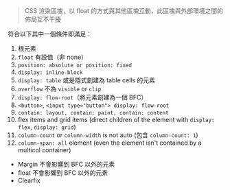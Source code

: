 
> CSS 渲染區塊，以 float 的方式與其他區塊互動，此區塊與外部環境之間的佈局互不干擾

符合以下其中一個條件即滿足：

1. 根元素
2. `float` 有設值（非 none）
3. `position: absolute or position: fixed`
4. `display: inline-block`
5. `display: table` 或是隱式創建為 table cells 的元素
6. `overflow` 不為 `visible` or `clip`
7. `display: flow-root`（將元素創建為一個 BFC）
8. `<button>`, `<input type="button"> display: flow-root`
9. `contain: layout, contain: paint, contain: content`
10. flex items and grid items (direct children of the element with `display: flex`, `display: grid`)
11. `column-count` or `column-width` is not auto (包含 `column-count: 1`)
12. `column-span: all` element (even the element isn't contained by a multicol container)

- Margin 不會影響到 BFC 以外的元素
- float 不會影響到 BFC 以外的元素
- Clearfix